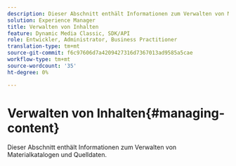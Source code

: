 ```yaml
---
description: Dieser Abschnitt enthält Informationen zum Verwalten von Materialkatalogen und Quelldaten.
solution: Experience Manager
title: Verwalten von Inhalten
feature: Dynamic Media Classic, SDK/API
role: Entwickler, Administrator, Business Practitioner
translation-type: tm+mt
source-git-commit: f6c97606d7a4209427316d7367013ad9585a5cae
workflow-type: tm+mt
source-wordcount: '35'
ht-degree: 0%

---
```



# Verwalten von Inhalten{#managing-content}

Dieser Abschnitt enthält Informationen zum Verwalten von Materialkatalogen und Quelldaten.


